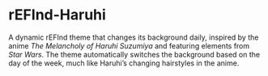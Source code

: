 # rEFInd-Haruhi
A dynamic rEFInd theme that changes its background daily, inspired by the anime *The Melancholy of Haruhi Suzumiya* and featuring elements from *Star Wars*. The theme automatically switches the background based on the day of the week, much like Haruhi’s changing hairstyles in the anime.
